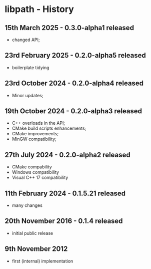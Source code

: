 # libpath - History

15th March 2025 - 0.3.0-alpha1 released
---------------------------------------

 * changed API;


23rd February 2025 - 0.2.0-alpha5 released
------------------------------------------

 * boilerplate tidying


23rd October 2024 - 0.2.0-alpha4 released
-----------------------------------------

* Minor updates;


19th October 2024 - 0.2.0-alpha3 released
-----------------------------------------

* C++ overloads in the API;
* CMake build scripts enhancements;
* CMake improvements;
* MinGW compatibility;


27th July 2024 - 0.2.0-alpha2 released
--------------------------------------

* CMake compability
* Windows compatibility
* Visual C++ 17 compatibility


11th February 2024 - 0.1.5.21 released
--------------------------------------

* many changes


20th November 2016 - 0.1.4 released
-----------------------------------

* initial public release


9th November 2012
-----------------

* first (internal) implementation


<!-- ########################### end of file ########################### -->

